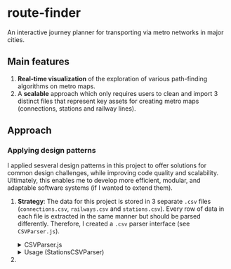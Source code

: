 # route-finder
An interactive journey planner for transporting via metro networks in major cities.

## Main features
1. **Real-time visualization** of the exploration of various path-finding algorithms on metro maps.
2. A **scalable** approach which only requires users to clean and import 3 distinct files that represent key assets for creating metro maps (connections, stations and railway lines).


## Approach
### Applying design patterns
I applied sesveral design patterns in this project to offer solutions for common design challenges, while improving code quality and scalability. Ultimately, this enables me to develop more efficient, modular, and adaptable software systems (if I wanted to extend them).
1. **Strategy**: The data for this project is stored in 3 separate `.csv` files (`connections.csv`, `railways.csv` and `stations.csv`). Every row of data in each file is extracted in the same manner but should be parsed differently. Therefore, I created a `.csv` parser interface (see `CSVParser.js`).
    <br>

    <details>
    <summary>CSVParser.js</summary>

    ```
    class CSVParser {
        constructor(filePath) {
            this.filePath = filePath;
        }

        async parse() {
            // All CSV parsers split their CSV files into rows by the \n symbol.
            const response = await fetch(this.filePath);
            const csvText = await response.text();
            const csvData = csvText.split(/\r\n|\n/).filter(Boolean);
            return csvData;
        }
    }

    export default CSVParser;
    ```

    </details>
   
    <details>
    <summary>Usage (StationsCSVParser)</summary>

    ```
    class StationsCSVParser extends CSVParser {
        async parse(stations) {
            // @params stations (hashmap): Stores all Station objects that are previously
            // initialized by a StationsCSVParser instance, with the station name as the 
            // keys, and Station objects as the values.

            const csvData = await super.parse();    // The base parse method splits rows by the \n symbol.

            csvData.forEach(row => {
                const [stationName, latitude, longitude] = row.split(",");
                stations[stationName] = new Station(stationName, latitude, longitude);
            });
        
            console.log("All " + Object.entries(stations).length + " stations parsed.");
            return stations;
        }
    }


    export default StationsCSVParser;
    ```
    
    </details>

2. 